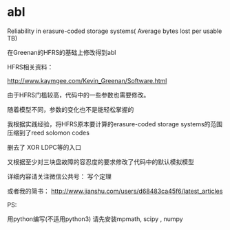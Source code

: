 # abl
Reliability in erasure-coded storage systems( Average bytes lost per usable TB)


在Greenan的HFRS的基础上修改得到abl

HFRS相关资料：

http://www.kaymgee.com/Kevin_Greenan/Software.html

由于HFRS门槛较高，代码中的一些参数也需要修改。

随着模型不同，参数的变化也不是能轻松掌握的

我根据实践经验，将HFRS原本要计算的erasure-coded storage systems的范围压缩到了reed solomon codes

删去了 XOR LDPC等的入口

又根据至少对三块盘故障的容忍度的要求修改了代码中的默认模拟模型

详细内容请关注微信公共号： 写个定理

或者我的简书： http://www.jianshu.com/users/d68483ca45f6/latest_articles

PS:

用python编写(不适用python3)   请先安装mpmath, scipy , numpy

